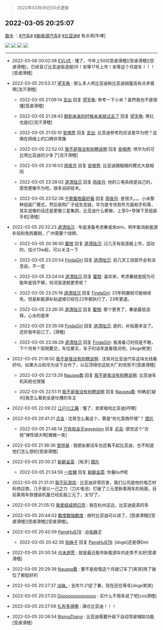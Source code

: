 > 2022年03月06日00点更新
<link rel="stylesheet" href="https://cdn.jsdelivr.net/gh/taotie6/sampleJSON@main/css/photo_show.css">
<meta name="referrer" content="no-referrer" />


 ## 2022-03-05 20:25:07 

 [㪚木](https://www.coolapk.com/feed/34023203?shareKey=MTJhYzczMzYwN2VhNjIyMzYwMTc~) ：<a class="feed-link-tag" href="/t/汽车?type=0">#汽车#</a> <a class="feed-link-tag" href="/t/新能源汽车?type=0">#新能源汽车#</a> <a class="feed-link-tag" href="/t/比亚迪?type=0">#比亚迪#</a> 有点弔[牛啤] 

<div class="album">
<img class="img-item" src="http://image.coolapk.com/feed/2022/0305/20/1081091_a86eabb6_3105_4897_568@1080x1000.jpeg" />
<img class="img-item" src="http://image.coolapk.com/feed/2022/0305/20/1081091_1c1c42fe_3105_4906_402@1080x1022.jpeg" />
<img class="img-item" src="http://image.coolapk.com/feed/2022/0305/20/1081091_7358508b_3105_4913_225@1080x868.jpeg" />
<img class="img-item" src="http://image.coolapk.com/feed/2022/0305/20/1081091_36b733dd_3105_4923_667@1080x866.jpeg" />
</div>

 ------- 

- 2022-03-06 00:02:08 [EVLVE](uid=624501) : 懂了，今年上500[受虐滑稽][受虐滑稽][受虐滑稽]，已经盲订比亚迪驱逐舰05！坐等17号上市！坐等这个月提车！！！[受虐滑稽] 

- 2022-03-05 20:53:37 [望天龟](uid=1618563) : 那么多人喷比亚迪和比亚迪销量高有点矛盾啊[流汗滑稽] 

    - 2022-03-05 21:09:14 [言出](uid=1510922) 回复 [望天龟](uid=1618563): 参考一下小米？虽然我也不是很懂[受虐滑稽] 

    - 2022-03-05 21:28:43 [聊到未来的时候未来就过去了](uid=2025343) 回复 [望天龟](uid=1618563): 黑红也是红[流汗滑稽] 

    - 2022-03-05 21:55:10 [安喃秀](uid=2237599) 回复 [言出](uid=1510922): 比亚迪参考的应该是华为吧？这俩在网络上的口碑非常像 

    - 2022-03-05 22:52:02 [我不是我没有别瞎说啊](uid=2231912) 回复 [安喃秀](uid=2237599): 喷华为的可比喷比亚迪的少多了[流汗滑稽] 

    - 2022-03-05 23:16:03 [雨夜月](uid=2036968) 回复 [安喃秀](uid=2237599): 比亚迪跟粗粮的模式大抵相同 

    - 2022-03-05 23:28:02 [道清陆沉](uid=889471) 回复 [雨夜月](uid=2036968): 他的三电系统是自己的，感觉更像华为吧，很多自研技术。 

    - 2022-03-05 23:52:38 [千歌蜜柑最好看](uid=1256624) 回复 [雨夜月](uid=2036968): 差很大。。。小米那种组装厂模式，然后收购厂子组生态链，华为是专攻软件方面和手机等，其实说像的话还是更像三星集团，比亚迪什么都做，上至G+导弹下至组装手机[滑稽] 

- 2022-03-05 20:32:23 [道清陆沉](uid=889471) : 年底准备考虑秦或宋dmi，明年取消新能源补贴和免购置税，广州需要个绿牌。 

    - 2022-03-05 20:36:50 [蜜柑](uid=1097842) 回复 [道清陆沉](uid=889471): 过几天有驱逐舰上市，混动的，估计13w起，可以关注一下 

    - 2022-03-05 23:20:54 [FindaGirl](uid=502714) 回复 [道清陆沉](uid=889471): 前几天工信部开会有消息说，不一定 

    - 2022-03-05 23:24:04 [道清陆沉](uid=889471) 回复 [蜜柑](uid=1097842): 喜欢宋，考虑秦就是因为可能年底钱不够，何况驱逐舰更贵呢？ 

    - 2022-03-05 23:25:18 [道清陆沉](uid=889471) 回复 [FindaGirl](uid=502714): 23年购置税可能继续免，但是新能源补贴退坡已经在22年都执行了，23年更退。 

    - 2022-03-05 23:26:35 [道清陆沉](uid=889471) 回复 [蜜柑](uid=1097842): 那个更贵了，秦是最低选择，心水的是宋 

    - 2022-03-05 23:35:08 [FindaGirl](uid=502714) 回复 [道清陆沉](uid=889471): 是的，补贴基本没了。还好我年前订了。[滑稽] 

    - 2022-03-05 23:36:29 [道清陆沉](uid=889471) 回复 [FindaGirl](uid=502714): 我准备订的但是不敢，下个月有个契税要交，车位要买，车子的话年底看情况吧。[doge笑哭] 

- 2022-03-05 21:18:50 [我不是我没有别瞎说啊](uid=2231912) : 沈哥对比亚迪汽车这块长线看好吗，如果大众和华为谈下合作了，以后顶得住这些大厂的攻势不[受虐滑稽] 

    - 2022-03-05 22:13:29 [Nausea蠹](uid=669027) 回复 [我不是我没有别瞎说啊](uid=2231912): 比亚迪车机系统也很强 

    - 2022-03-05 22:51:11 [我不是我没有别瞎说啊](uid=2231912) 回复 [Nausea蠹](uid=669027): 你确定[疑问]我怎么看到全是吐槽的车主 

- 2022-03-05 22:09:22 [江户川工藤](uid=708569) : 懂了，卖房梭哈比亚迪[哼唧] 

- 2022-03-05 20:41:21 [贞吉](uid=2727798) : 沈哥怎么看这个，算是“优化营商环境”？ [图片](http://image.coolapk.com/feed/2022/0305/20/2727798_9f694946_4067_7314_171@1440x3200.jpeg)

    - 2022-03-05 21:48:14 [万有和全无wayeolon](uid=16705644) 回复 [贞吉](uid=2727798): 感觉这个“合规”弹性很大啊[微微一笑] 

- 2022-03-05 21:36:36 [曾祥昊](uid=6695078) : 我朋友都没车也还看不起比亚迪，也不知道他们怎么想的[受虐滑稽] 

- 2022-03-05 20:30:27 [新鲜韭菜](uid=1735035) : [呲牙] [图片](http://image.coolapk.com/feed/2022/0305/20/1735035_e347ee84_3425_3566_147@828x542.jpeg)

    - 2022-03-05 21:34:59 [一脸猪](uid=4027549) 回复 [新鲜韭菜](uid=1735035): 你叠buff呢 

- 2022-03-05 21:31:31 [我不玩游戏](uid=3058829) : 比亚迪非常厉害，我们公司是他的电芯材料供应商，几乎是以一己之力（刀片电池）打破了三元垄断乘用车的局面，目前乘用车铁锂装机量已经反超三元了，太🐮了。 

- 2022-03-05 21:05:12 [我爱结成明日奈](uid=1772977) : 我在杭州这边，比亚迪是真的多 

- 2022-03-05 20:44:02 [数度数独数度](uid=1649918) : 按时比亚迪可以进了。[受虐滑稽][受虐滑稽][受虐滑稽][受虐滑稽]。 

- 2022-03-05 20:42:09 [PangHu678](uid=3963634) : <a class="feed-link-uname" href="/u/张麻孑">@张麻孑</a> 

    - 2022-03-05 20:42:38 [张麻孑](uid=2297834) 回复 [PangHu678](uid=3963634): [doge]还是得Dmi 

- 2022-03-05 20:30:34 [也未遂愿](uid=3056500) : 就是最近股市新能源车的走势不太好[受虐滑稽] 

- 2022-03-05 20:29:38 [Nausea蠹](uid=669027) : 要不是疫情这个月就订车了[笑哭]除了破位了都挺好的 

- 2022-03-05 20:27:37 [淡昧_](uid=1559932) : 去年11.21定了秦，现在还在等车[doge笑哭] 

- 2022-03-05 20:27:20 [Doooooooooooooo](uid=3707818) : 买什么不用多说了吧[cos滑稽] 

- 2022-03-05 20:27:06 [扎布多得嘞](uid=1778156) : 满仓比亚迪！！！ 

- 2022-03-05 20:26:54 [RisingZhang](uid=1604642) : 比亚迪需要升级下自动驾驶辅助功能[受虐滑稽] 

